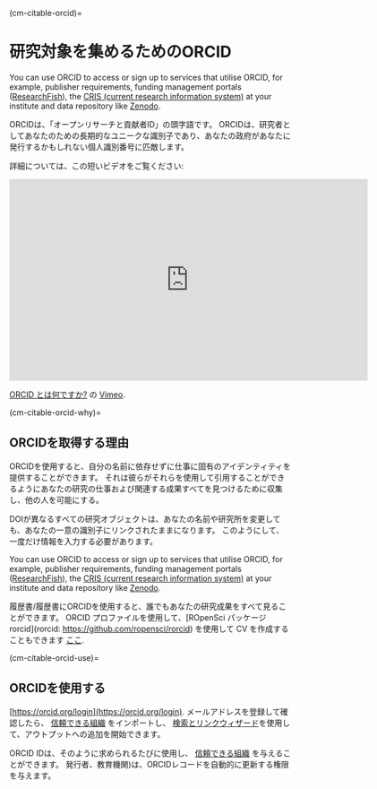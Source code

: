 (cm-citable-orcid)=
# 研究対象を集めるためのORCID

You can use ORCID to access or sign up to services that utilise ORCID, for example, publisher requirements, funding management portals ([ResearchFish](https://researchfish.com/)), the [CRIS (current research information system)](https://en.wikipedia.org/wiki/Current_research_information_system) at your institute and data repository like [Zenodo](https://zenodo.org).

ORCIDは、「オープンリサーチと貢献者ID」の頭字語です。 ORCIDは、研究者としてあなたのための長期的なユニークな識別子であり、あなたの政府があなたに発行するかもしれない個人識別番号に匹敵します。

詳細については、この短いビデオをご覧ください:
<div class="video-container">
  <iframe src="https://player.vimeo.com/video/97150912" width="640" height="360" frameborder="0" allow="autoplay; fullscreen; picture-in-picture" allowfullscreen></iframe>
  <p><a href="https://vimeo.com/97150912">ORCID とは何ですか?</a> <a href="https://vimeo.com/orcidvideos"></a> の <a href="https://vimeo.com">Vimeo</a>.</p>
</div>

(cm-citable-orcid-why)=
## ORCIDを取得する理由

ORCIDを使用すると、自分の名前に依存せずに仕事に固有のアイデンティティを提供することができます。 それは彼らがそれらを使用して引用することができるようにあなたの研究の仕事および関連する成果すべてを見つけるために収集し、他の人を可能にする。

DOIが異なるすべての研究オブジェクトは、あなたの名前や研究所を変更しても、あなたの一意の識別子にリンクされたままになります。 このようにして、一度だけ情報を入力する必要があります。

You can use ORCID to access or sign up to services that utilise ORCID, for example, publisher requirements, funding management portals ([ResearchFish](https://researchfish.com/)), the [CRIS (current research information system)](https://en.wikipedia.org/wiki/Current_research_information_system) at your institute and data repository like [Zenodo](https://zenodo.org).

履歴書/履歴書にORCIDを使用すると、誰でもあなたの研究成果をすべて見ることができます。 ORCID プロファイルを使用して、\[ROpenSci パッケージ rorcid\](rorcid: https://github.com/ropensci/rorcid) を使用して CV を作成することもできます [ここ](https://discuss.ropensci.org/t/using-rorcid-to-generate-a-website-cv/1806).

(cm-citable-orcid-use)=
## ORCIDを使用する

[https://orcid.org/login](https://orcid.org/login). メールアドレスを登録して確認したら、 [信頼できる組織](https://support.orcid.org/hc/en-us/articles/360006973893) をインポートし、 [検索とリンクウィザード](https://support.orcid.org/hc/en-us/articles/360006973653-Add-works-by-direct-import-from-other-systems)を使用して、アウトプットへの追加を開始できます。

ORCID IDは、そのように求められるたびに使用し、 [信頼できる組織](https://support.orcid.org/hc/en-us/articles/360006973893) を与えることができます。 発行者、教育機関)は、ORCIDレコードを自動的に更新する権限を与えます。
